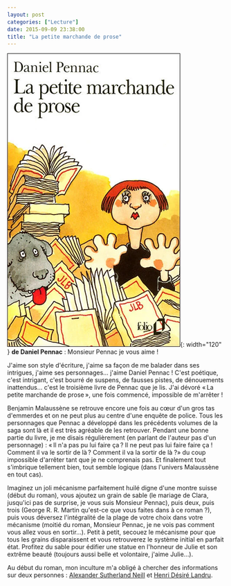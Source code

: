 ```yaml
---
layout: post
categories: ["Lecture"]
date: 2015-09-09 23:38:00
title: "La petite marchande de prose"
---
```


![couverture](/assets/images/couv_lecture/la-petite-marchande-de-prose.webp){: width="120" } **de Daniel Pennac** : Monsieur Pennac je vous
aime !

J'aime son style d'écriture, j'aime sa façon de me balader dans ses
intrigues, j'aime ses personnages… j'aime Daniel Pennac ! C'est
poétique, c'est intrigant, c'est bourré de suspens, de fausses pistes,
de dénouements inattendus… c'est le troisième livre de Pennac que je
lis. J'ai dévoré « La petite marchande de prose », une fois commencé,
impossible de m'arrêter !

Benjamin Malaussène se retrouve encore une fois au cœur d'un gros tas
d'emmerdes et on ne peut plus au centre d'une enquête de police. Tous
les personnages que Pennac a développé dans les précédents volumes de la
saga sont là et il est très agréable de les retrouver. Pendant une bonne
partie du livre, je me disais régulièrement (en parlant de l'auteur pas
d'un personnage) : « Il n'a pas pu lui faire ça ? Il ne peut pas lui
faire faire ça ! Comment il va le sortir de là ? Comment il va la sortir
de là ?» du coup impossible d'arrêter tant que je ne comprenais pas. Et
finalement tout s'imbrique tellement bien, tout semble logique (dans
l'univers Malaussène en tout cas).

Imaginez un joli mécanisme parfaitement huilé digne d'une montre suisse
(début du roman), vous ajoutez un grain de sable (le mariage de Clara,
jusqu'ici pas de surprise, je vous suis Monsieur Pennac), puis deux,
puis trois (George R. R. Martin qu'est-ce que vous faites dans à ce
roman ?), puis vous déversez l'intégralité de la plage de votre choix
dans votre mécanisme (moitié du roman, Monsieur Pennac, je ne vois pas
comment vous allez vous en sortir…). Petit à petit, secouez le
mécanisme pour que tous les grains disparaissent et vous retrouverez le
système initial en parfait état. Profitez du sable pour édifier une
statue en l'honneur de Julie et son extrême beauté (toujours aussi belle
et volontaire, j'aime Julie…).

Au début du roman, mon inculture m'a obligé à chercher des informations
sur deux personnes :
[Alexander Sutherland Neill](https://fr.wikipedia.org/wiki/Alexander_Sutherland_Neill)
et [Henri Désiré Landru](https://fr.wikipedia.org/wiki/Henri_D%C3%A9sir%C3%A9_Landru).


